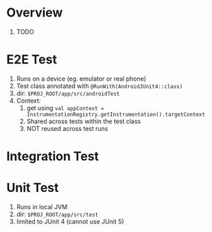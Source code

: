 # Overview
1. TODO


# E2E Test
1. Runs on a device (eg. emulator or real phone)
1. Test class annotated with `@RunWith(AndroidJUnit4::class)`
1. dir: `$PROJ_ROOT/app/src/androidTest`
1. Context:
    1. get using `val appContext = InstrumentationRegistry.getInstrumentation().targetContext`
    1. Shared across tests within the test class
    1. NOT reused across test runs


# Integration Test


# Unit Test
1. Runs in local JVM
1. dir: `$PROJ_ROOT/app/src/test`
1. limited to JUnit 4 (cannot use JUnit 5)
